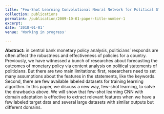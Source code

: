 ```yaml
---
title: "Few-Shot Learning Convolutional Neural Network for Political Statement Analysis and Forecasting"
collection: publications
permalink: /publication/2009-10-01-paper-title-number-1
excerpt:
date: '2018-01-01'
venue: 'Working in progress'

---
```


**Abstract:** in central bank monetary policy analysis, politicians’ responds are often affect the robustness and effectiveness of policies for a country. Previously, we have witnessed a bunch of researches about forecasting the outcomes of monetary policy via content analysis on political statements of politicians. But there are two main limitations: first, researchers need to set many assumptions about the features in the statements, like the keywords. Second, there are few available labeled datasets for training learning algorithm. In this paper, we discuss a new way, few-shot learning, to solve the drawbacks above. We will show that few-shot learning CNN with domain adaptation is effective to extract relevant features when we have a few labeled target data and several large datasets with similar outputs but different domains.
